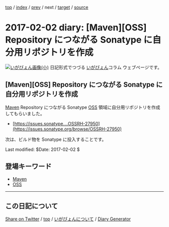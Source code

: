 [top](../index.html) 
 / [index](index.html) 
 / [prev](ig170201.html) 
 / next 
 / [target](https://igapyon.github.io/diary/2017/ig170202.html) 
 / [source](https://github.com/igapyon/diary/blob/gh-pages/2017/ig170202.html.src.md) 

2017-02-02 diary: [Maven][OSS] Repository につながる Sonatype に自分用リポジトリを作成
=====================================================================================================
[![いがぴょん画像(小)](https://igapyon.github.io/diary/images/iga200306s.jpg "いがぴょん")](https://igapyon.github.io/diary/memo/memoigapyon.html) 日記形式でつづる [いがぴょん](https://igapyon.github.io/diary/memo/memoigapyon.html)コラム ウェブページです。

## [Maven][OSS] Repository につながる Sonatype に自分用リポジトリを作成

[Maven](../keyword/maven.html) Repository につながる Sonatype [OSS](../keyword/oss.html) 領域に自分用リポジトリを作成してもらいました。

* [https://issues.sonatype....OSSRH-27950](https://issues.sonatype.org/browse/OSSRH-27950)

次は、ビルド物を Sonatype に投入することです。

Last modified: $Date: 2017-02-02 $

## 登場キーワード

* [Maven](../keyword/maven.html)
* [OSS](../keyword/oss.html)

----------------------------------------------------------------------------------------------------

## この日記について

[Share on Twitter](https://twitter.com/intent/tweet?hashtags=igapyon%2Cdiary%2C%E3%81%84%E3%81%8C%E3%81%B4%E3%82%87%E3%82%93%2CMaven%2COSS&text=%5BMaven%5D%5BOSS%5D+Repository+%E3%81%AB%E3%81%A4%E3%81%AA%E3%81%8C%E3%82%8B+Sonatype+%E3%81%AB%E8%87%AA%E5%88%86%E7%94%A8%E3%83%AA%E3%83%9D%E3%82%B8%E3%83%88%E3%83%AA%E3%82%92%E4%BD%9C%E6%88%90&url=https%3A%2F%2Figapyon.github.io%2Fdiary%2F2017%2Fig170202.html) / [top](../index.html) / [いがぴょんについて](https://igapyon.github.io/diary/memo/memoigapyon.html) / [Diary Generator](https://github.com/igapyon/igapyonv3)
